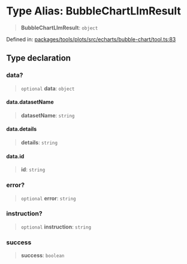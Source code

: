 # Type Alias: BubbleChartLlmResult

> **BubbleChartLlmResult**: `object`

Defined in: [packages/tools/plots/src/echarts/bubble-chart/tool.ts:83](https://github.com/GeoDaCenter/openassistant/blob/bc4037be52d89829440fcc4aaa1010be73719d16/packages/tools/plots/src/echarts/bubble-chart/tool.ts#L83)

## Type declaration

### data?

> `optional` **data**: `object`

#### data.datasetName

> **datasetName**: `string`

#### data.details

> **details**: `string`

#### data.id

> **id**: `string`

### error?

> `optional` **error**: `string`

### instruction?

> `optional` **instruction**: `string`

### success

> **success**: `boolean`
